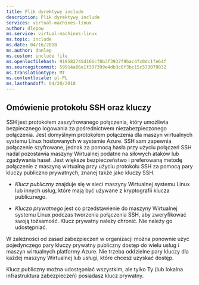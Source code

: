 ```yaml
---
title: Plik dyrektywy include
description: Plik dyrektywy include
services: virtual-machines-linux
author: dlepow
ms.service: virtual-machines-linux
ms.topic: include
ms.date: 04/16/2018
ms.author: danlep
ms.custom: include file
ms.openlocfilehash: 919582745d166cf8b3f3937f9bac4fc0dc1fe64f
ms.sourcegitcommit: 59914a06e1f337399e4db3c6f3bc15c573079832
ms.translationtype: MT
ms.contentlocale: pl-PL
ms.lasthandoff: 04/20/2018
---
```

## <a name="overview-of-ssh-and-keys"></a>Omówienie protokołu SSH oraz kluczy

SSH jest protokołem zaszyfrowanego połączenia, który umożliwia bezpiecznego logowania za pośrednictwem niezabezpieczonego połączenia. Jest domyślnym protokołem połączenia dla maszyn wirtualnych systemu Linux hostowanych w systemie Azure. SSH sam zapewnia połączenie szyfrowane, jednak za pomocą hasła przy użyciu połączeń SSH nadal pozostawia maszyny Wirtualnej podatne na siłowych ataków lub zgadywania haseł. Jest większe bezpieczeństwo i preferowaną metodę połączenie z maszyną wirtualną przy użyciu protokołu SSH za pomocą pary kluczy publiczno prywatnych, znanej także jako kluczy SSH. 

* *Klucz publiczny* znajduje się w sieci maszyny Wirtualnej systemu Linux lub innych usług, które mają być używane z kryptografii klucza publicznego.

* *Klucza prywatnego* jest co przedstawienie do maszyny Wirtualnej systemu Linux podczas tworzenia połączenia SSH, aby zweryfikować swoją tożsamość. Klucz prywatny należy chronić. Nie należy go udostępniać.

W zależności od zasad zabezpieczeń w organizacji można ponownie użyć pojedynczego pary kluczy prywatny publiczny dostęp do wielu usług i maszyn wirtualnych platformy Azure. Nie trzeba oddzielne pary kluczy dla każdej maszyny Wirtualnej lub usługi, które chcesz uzyskać dostęp. 

Klucz publiczny można udostępniać wszystkim, ale tylko Ty (lub lokalna infrastruktura zabezpieczeń) posiadasz klucz prywatny.